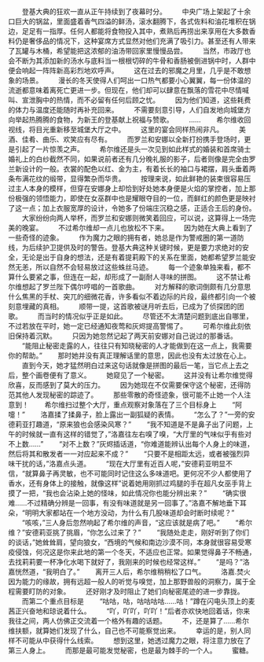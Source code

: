 　　登基大典的狂欢一直从正午持续到了夜幕时分。
　　中央广场上架起了十余口巨大的锅盆，里面盛着香气四溢的鲜汤，滚水翻腾下，各式佐料和油花堆积在锅边，足足有一指厚。任何人都能将食物投入其中，煮熟后再捞出来享用在大多数香料仍是奢侈品的情况下，这种宴席方式显然对他们充满了吸引力。甚至还有人带来了瓦罐与木桶，希望能把这浓郁的油汤带回家里慢慢品尝。
　　当然，市政厅也会不断为其添加新的汤水与底料当一根根切碎的牛骨和香肠被倒进锅中时，人群中便会响起一阵阵新高彩烈地欢呼声。
　　这在过去的邪魔之月里，几乎是不敢想象的场景。
　　漫长的冬天使得人们呵出一口热气都要小心翼翼，每一份体温的流逝都意味着离死亡更进一步。但现在，他们却可以肆意在飘落的雪花中尽情喊叫、宣泄胸中的热情，而不必留有任何后顾之忧。
　　因为他们知道，这些耗费的体力与温度还能随时再补充回来。
　　不需要刻意引导，人们自发地向城堡方向举起热腾腾的食物，为新王的登基献上祝福与赞歌。
　　……
　　希尔维收回视线，将目光重新移至城堡大厅之中。
　　这里的宴会同样热闹非凡。
　　美酒、佳肴、曲乐、欢笑应有尽有。
　　而罗兰和安娜以全新打扮携手登场时，更是引起了一片惊羡之声。
　　希尔维还是头一次见到如此样式的婚装和首席骑士婚礼上的白纱截然不同，如果说前者还有几分晚礼服的影子，后者则像是完全由罗兰新设计的一般。衣裳的配色以红、金为主，有着长长的袖口与裙摆，肩头垂着两条布满花纹的缎带，显得繁杂而华贵。
　　按理来说，如此鲜艳的装束很容易压过主人本身的模样，但穿在安娜身上却恰到好处她本身便是火焰的掌控者，加上那份极强的领悟能力，即使在女巫群中也是耀眼夺目的一位，而鲜红的颜色更是映衬了这一点；加上衣服宽厚的设计，令她多了份端庄沉稳之感，正适合王后的身份。
　　大家纷纷向两人举杯，而罗兰和安娜则微笑着回应，可以说，这算得上一场完美的晚宴。
　　不过希尔维却一点儿也放松不下来。
　　因为她在大典上看到了一些奇怪的迹象。
　　作为魔力之眼的拥有者，她总是作为警戒圈的第一道防线，为后续护卫提供及时的警告。登基大典这种关键时候，更是要力求绝对的安全，无论是出于自身的想法，还是有着提莉殿下的关系在里面，她都希望罗兰能安然无恙，所以自然不会轻易放过这些蛛丝马迹。
　　每一个迹象单独来看，都不算什么要紧之事，但连在一起，却形成了一副耐人寻味的拼图。
　　这不禁让希尔维想起了罗兰陛下偶尔哼唱的一首歌曲。
　　对方解释的歌词倒颇有几分意思什么焦黑的手杖、突兀的细微花香，许多看似不着边际的片段，最终都引向一个被刻意埋藏的真相。
　　顺带一提，这首歌被谜月听去后，已成为了侦探团的团歌。
　　而当时的情况似乎正是如此。
　　尽管还不太清楚问题到底出自哪里，不过若放在平时，她一定已经通知夜莺和灰烬提高警惕了。
　　可希尔维此刻依旧保持着沉默。
　　只因为她忽然记起了两天前安娜对自己说过的那番话。
　　“能阻止秘密走露的人，往往只有知晓秘密的人才能做到在这一点上，我需要你的帮助。”
　　那时她并没有真正理解话里的意思，因此也没有太过放在心上。
　　直到今天，她才猛然明白过来这句话就像是拼图的最后一笔，当它点上去之后，整个画卷便有了意义。
　　她窥见了一个秘密。
　　这并没有让希尔维觉得欣喜，反而感到了莫大的压力。
　　因为她现在不仅需要保守这个秘密，还得防范其他人发现秘密的踪迹了。
　　那些零散的奇怪迹象，很可能不止她一个人注意到！
　　希尔维扫过整个大厅，重点观察对象落在了三个目标身上
　　“阿嚏！”
　　洛嘉揉了揉鼻子，脸上露出一副狐疑的表情。
　　“怎么了？”一旁的安德莉亚打趣道，“原来狼也会感染风寒？”
　　“我不知道是不是鼻子出了问题，上午的时候就一直有这样的错觉了，”洛嘉往左右嗅了嗅，“大厅里的气味似乎有些对不上数……”
　　“对不上数？”灰烬插话道，“你难道能辨认出每个人身上的味道，然后将其和散发者一一对应起来不成？”
　　“只要不是相距太远，或者被强烈异味干扰的话，”洛嘉点头道。
　　“现在大厅里有近百人呢，”安德莉亚明显不信，“就算鼻子再灵敏，也不可能同时记住这么多味道吧。更何况不少人都使用了香水，还有身体上的接触，就像这样”说着她用刚抓过鸡腿的手在超凡女巫手背上摸了一把，“我也会沾染上她的怪味，如此情况你也能分辨出来？”
　　“确实很难……不过精确分辨是一回事，有没有味道就是另一回事了。”洛嘉不解地垂下耳朵，“明明大家都站在一个地方没动，为什么有几股味道却会时断时续呢？”
　　“咳咳，”三人身后忽然响起了希尔维的声音，“这应该就是病了吧。”
　　“希尔维？”安德莉亚挑了挑眉，“你怎么过来了？”
　　“我随处走走，刚好听到了你们的谈话，”她耸耸肩，望向狼女，“西境的气候和南边沙漠不同，本身就很容易受寒疫侵蚀，何况这是你来此地的第一个冬天，不适应也正常。如果觉得鼻子不畅通，去找莉莉要一杯净化水喝下就好了，我刚来的时候也经常这样。”
　　“是吗？”洛嘉恍然道，“我明白了。”
　　离开三人后，希尔维稍稍松了口气。
　　洛嘉.焚火因为能力的缘故，拥有远超一般人的听觉与嗅觉，加上那野兽般的洞察力，属于全程需要盯防的对象。
　　还好刚才及时阻止了她们向秘密尾迹的进一步靠拢。
　　而第二个重点目标是
　　“咕咕，咕，咕咕咕咕……咕！”蹲在闪电头顶上的麦茜正兴奋地和琼说着什么。
　　“吖，吖吖，吖吖！”后者亦欢快地回着话，你来我往之间，两人仿佛正交流着一个格外有趣的话题。
　　不，还是算了……希尔维扶额，就算她们发现了什么，自己也不可能察觉出来。
　　幸运的是，别人同样不可能从中获得什么线索。
　　想到这里，她透过魔力之眼，将注意力放在了第三人身上。
　　而那是最可能发觉秘密，也是最为棘手的一个人。
　　蜜糖。